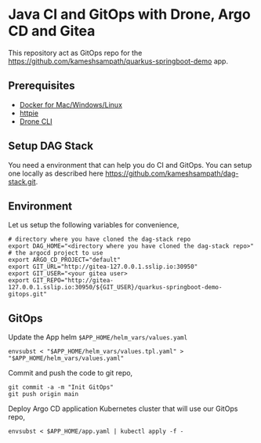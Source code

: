 # Java CI and GitOps with Drone, Argo CD and Gitea

This repository act as GitOps repo for the <https://github.com/kameshsampath/quarkus-springboot-demo> app.

## Prerequisites

- [Docker for Mac/Windows/Linux](https://www.docker.com/products/docker-desktop)
- [httpie](https://httpie.org/)
- [Drone CLI](https://docs.drone.io/cli/install/)

## Setup DAG Stack

You need a environment that can help you do CI and GitOps. You can setup one locally as described here <https://github.com/kameshsampath/dag-stack.git>.

## Environment

Let us setup the following variables for convenience,

```shell
# directory where you have cloned the dag-stack repo
export DAG_HOME="<directory where you have cloned the dag-stack repo>"
# the argocd project to use
export ARGO_CD_PROJECT="default"
export GIT_URL="http://gitea-127.0.0.1.sslip.io:30950"
export GIT_USER="<your gitea user>
export GIT_REPO="http://gitea-127.0.0.1.sslip.io:30950/${GIT_USER}/quarkus-springboot-demo-gitops.git"
```

## GitOps

Update the App helm `$APP_HOME/helm_vars/values.yaml`

```shell
envsubst < "$APP_HOME/helm_vars/values.tpl.yaml" > "$APP_HOME/helm_vars/values.yaml"
```

Commit and push the code to git repo,

```shell
git commit -a -m "Init GitOps"
git push origin main
```

Deploy Argo CD application Kubernetes cluster that will use our GitOps repo,

```shell
envsubst < $APP_HOME/app.yaml | kubectl apply -f -
```
